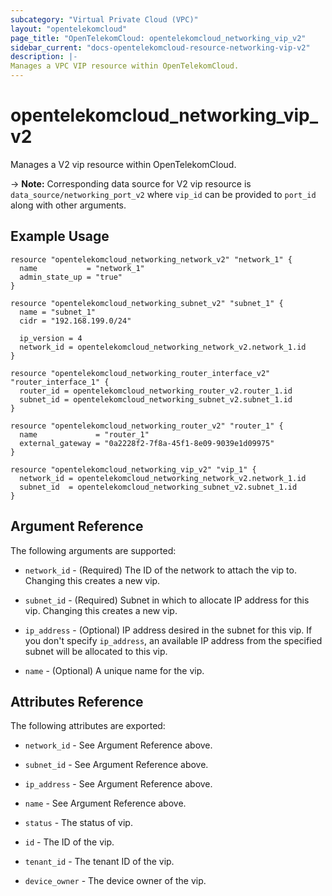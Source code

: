 ```yaml
---
subcategory: "Virtual Private Cloud (VPC)"
layout: "opentelekomcloud"
page_title: "OpenTelekomCloud: opentelekomcloud_networking_vip_v2"
sidebar_current: "docs-opentelekomcloud-resource-networking-vip-v2"
description: |-
Manages a VPC VIP resource within OpenTelekomCloud.
---
```


# opentelekomcloud_networking_vip_v2

Manages a V2 vip resource within OpenTelekomCloud.

-> **Note:** Corresponding data source for V2 vip resource is `data_source/networking_port_v2` where
`vip_id` can be provided to `port_id` along with other arguments.

## Example Usage

```hcl
resource "opentelekomcloud_networking_network_v2" "network_1" {
  name           = "network_1"
  admin_state_up = "true"
}

resource "opentelekomcloud_networking_subnet_v2" "subnet_1" {
  name = "subnet_1"
  cidr = "192.168.199.0/24"

  ip_version = 4
  network_id = opentelekomcloud_networking_network_v2.network_1.id
}

resource "opentelekomcloud_networking_router_interface_v2" "router_interface_1" {
  router_id = opentelekomcloud_networking_router_v2.router_1.id
  subnet_id = opentelekomcloud_networking_subnet_v2.subnet_1.id
}

resource "opentelekomcloud_networking_router_v2" "router_1" {
  name             = "router_1"
  external_gateway = "0a2228f2-7f8a-45f1-8e09-9039e1d09975"
}

resource "opentelekomcloud_networking_vip_v2" "vip_1" {
  network_id = opentelekomcloud_networking_network_v2.network_1.id
  subnet_id  = opentelekomcloud_networking_subnet_v2.subnet_1.id
}
```

## Argument Reference

The following arguments are supported:

* `network_id` - (Required) The ID of the network to attach the vip to.
  Changing this creates a new vip.

* `subnet_id` - (Required) Subnet in which to allocate IP address for this vip.
  Changing this creates a new vip.

* `ip_address` - (Optional) IP address desired in the subnet for this vip.
  If you don't specify `ip_address`, an available IP address from
  the specified subnet will be allocated to this vip.

* `name` - (Optional) A unique name for the vip.

## Attributes Reference

The following attributes are exported:

* `network_id` - See Argument Reference above.

* `subnet_id` - See Argument Reference above.

* `ip_address` - See Argument Reference above.

* `name` - See Argument Reference above.

* `status` - The status of vip.

* `id` - The ID of the vip.

* `tenant_id` - The tenant ID of the vip.

* `device_owner` - The device owner of the vip.
